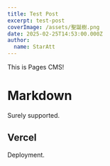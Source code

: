 ```yaml
---
title: Test Post
excerpt: test-post
coverImage: /assets/聖誕樹.png
date: 2025-02-25T14:53:00.000Z
author:
  name: StarAtt
---
```

This is Pages CMS!

# Markdown

Surely supported.

## Vercel

Deployment.